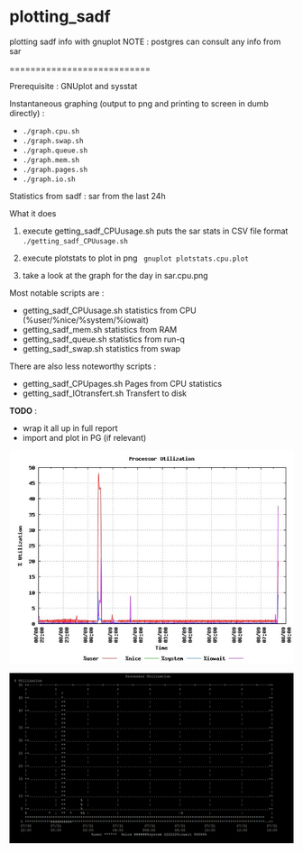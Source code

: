 # plotting_sadf
plotting sadf info with gnuplot 
NOTE : postgres can consult any info from sar

===========================

Prerequisite : GNUplot and sysstat 

Instantaneous graphing (output to png and printing to screen in dumb directly) :
 * `./graph.cpu.sh`
 * `./graph.swap.sh`
 * `./graph.queue.sh`
 * `./graph.mem.sh`
 * `./graph.pages.sh`
 * `./graph.io.sh`
 
Statistics from sadf : sar from the last 24h

What it does

1. execute getting_sadf_CPUusage.sh puts the sar stats in CSV file format
`./getting_sadf_CPUusage.sh`


2. execute plotstats to plot in png
` gnuplot plotstats.cpu.plot`

3. take a look at the graph for the day in sar.cpu.png 



Most notable scripts are :
 * getting_sadf_CPUusage.sh statistics from CPU (%user/%nice/%system/%iowait)
 * getting_sadf_mem.sh 	  statistics from RAM
 * getting_sadf_queue.sh 	statistics from run-q
 * getting_sadf_swap.sh   statistics from swap 
  
There are also less noteworthy scripts :
 * getting_sadf_CPUpages.sh 	 Pages from CPU statistics
 * getting_sadf_IOtransfert.sh Transfert to disk


**TODO** :
 * wrap it all up in full report
 * import and plot in PG (if relevant)
 
 ![Example of cpu graph in png](https://github.com/emerichunter/plotting_sadf/blob/master/sar.cpu.png)
 
 ![Example of cpu graph in dumb terminal](https://github.com/emerichunter/plotting_sadf/blob/master/sar_cpu_dumb.PNG)

 
